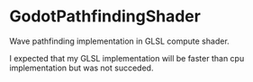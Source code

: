 # GodotPathfindingShader
Wave pathfinding implementation in GLSL compute shader.

I expected that my GLSL implementation will be faster than cpu implementation but was not succeded.
